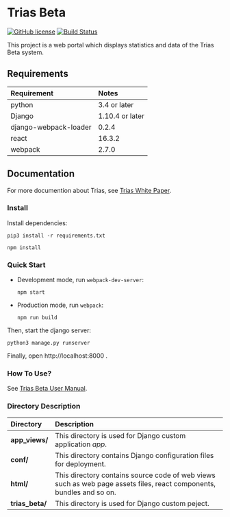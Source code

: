 # Trias Beta
[![GitHub license](https://img.shields.io/badge/license-GPL3.0-blue.svg)](https://github.com/triasteam/triasBeta/blob/master/LICENSE.md)
[![Build Status](https://travis-ci.org/triasteam/triasBeta.svg)](https://travis-ci.org/triasteam/triasBeta)

This project is a web portal which displays statistics and data of the Trias Beta system.

## Requirements
|Requirement|Notes|
|:-----|:---|
|python|3.4 or later|
|Django|1.10.4 or later|
|django-webpack-loader|0.2.4|
|react|16.3.2|
|webpack|2.7.0|

## Documentation
For more documention about Trias, see [Trias White Paper](https://www.trias.one/whitepaper).

### Install
Install dependencies: 

```
pip3 install -r requirements.txt
```
```
npm install
```

### Quick Start
- Development mode, run `webpack-dev-server`: 
  
  `npm start`
  
- Production mode, run `webpack`: 
  
  `npm run build`

Then, start the django server: 

`python3 manage.py runserver`

Finally, open http://localhost:8000 .

### How To Use?
See [Trias Beta User Manual](https://github.com/triasteam/triasBeta/blob/develop/docs/TriasBetaUserManual.md).

### Directory Description
|Directory|Description|
|:-----|:---|
|**app_views/**|This directory is used for Django custom application *app*.|
|**conf/**|This directory contains Django configuration files for deployment.|
|**html/**|This directory contains source code of web views such as web page assets files, react components, bundles and so on.|
|**trias_beta/**|This directory is used for Django custom peject.|

